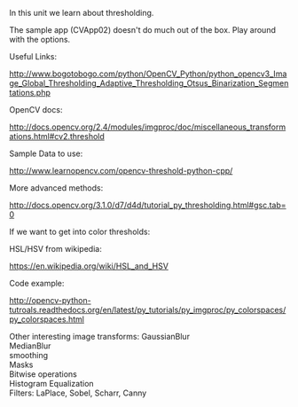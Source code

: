 In this unit we learn about thresholding.

The sample app (CVApp02) doesn't do much out of the box. Play around with the options.

Useful Links:

http://www.bogotobogo.com/python/OpenCV_Python/python_opencv3_Image_Global_Thresholding_Adaptive_Thresholding_Otsus_Binarization_Segmentations.php

OpenCV docs:

http://docs.opencv.org/2.4/modules/imgproc/doc/miscellaneous_transformations.html#cv2.threshold

Sample Data to use:

http://www.learnopencv.com/opencv-threshold-python-cpp/

More advanced methods:

http://docs.opencv.org/3.1.0/d7/d4d/tutorial_py_thresholding.html#gsc.tab=0

If we want to get into color thresholds:

HSL/HSV from wikipedia:

https://en.wikipedia.org/wiki/HSL_and_HSV

Code example:

http://opencv-python-tutroals.readthedocs.org/en/latest/py_tutorials/py_imgproc/py_colorspaces/py_colorspaces.html

Other interesting image transforms:
GaussianBlur   
MedianBlur   
smoothing   
Masks    
Bitwise operations   
Histogram Equalization   
Filters: LaPlace, Sobel, Scharr, Canny   

